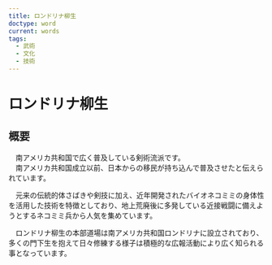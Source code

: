 ```yaml
---
title: ロンドリナ柳生
doctype: word
current: words
tags:
  - 武術
  - 文化
  - 技術
---
```

# ロンドリナ柳生

## 概要
　南アメリカ共和国で広く普及している剣術流派です。  
　南アメリカ共和国成立以前、日本からの移民が持ち込んで普及させたと伝えられています。

　元来の伝統的体さばきや剣技に加え、近年開発されたバイオネコミミの身体性を活用した技術を特徴としており、地上荒廃後に多発している近接戦闘に備えようとするネコミミ兵から人気を集めています。

　ロンドリナ柳生の本部道場は南アメリカ共和国ロンドリナに設立されており、多くの門下生を抱えて日々修練する様子は積極的な広報活動により広く知られる事となっています。


